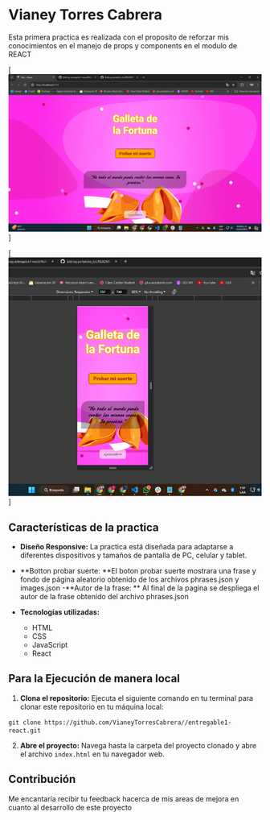 # Vianey Torres Cabrera

Esta primera practica es realizada con el proposito de reforzar mis conocimientos en el manejo de props y components en el modulo de REACT 



[![Galleta de la Fortuna Desk](public/fortuna-1/app_desk.png)]

[![Galleta de la Fortuna Movile](public/fortuna-1/app_movile.png)]


## Características de la practica

- **Diseño Responsive:** La practica está diseñada para adaptarse a diferentes dispositivos y tamaños de pantalla de PC, celular y tablet.
- **Botton probar suerte: **El boton probar suerte mostrara una frase y fondo de página aleatorio obtenido de los archivos phrases.json y images.json
-**Autor de la frase: ** Al final de la pagina se despliega el autor de la frase obtenido del archivo phrases.json

- **Tecnologías utilizadas:**
   - HTML 
   - CSS
   - JavaScript
   - React
  
## Para la Ejecución de manera  local


1. **Clona el repositorio:** Ejecuta el siguiente comando en tu terminal para clonar este repositorio en tu máquina local:
```
git clone https://github.com/VianeyTorresCabrera//entregable1-react.git
```

2. **Abre el proyecto:** Navega hasta la carpeta del proyecto clonado y abre el archivo `index.html` en tu navegador web.



## Contribución

Me encantaría recibir tu feedback hacerca de mis areas de mejora en cuanto al desarrollo de este proyecto 

